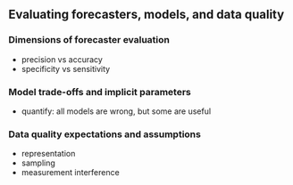 ## Evaluating forecasters, models, and data quality

### Dimensions of forecaster evaluation

- precision vs accuracy
- specificity vs sensitivity

### Model trade-offs and implicit parameters

- quantify: all models are wrong, but some are useful

### Data quality expectations and assumptions

- representation
- sampling
- measurement interference
